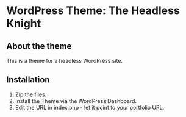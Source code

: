 # WordPress Theme: The Headless Knight

## About the theme

This is a theme for a headless WordPress site.

## Installation

1. Zip the files.
2. Install the Theme via the WordPress Dashboard.
3. Edit the URL in index.php - let it point to your portfolio URL.
